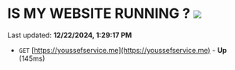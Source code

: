 # IS MY WEBSITE RUNNING ? [![](https://img.shields.io/static/v1?label=Sponsor&message=%E2%9D%A4&logo=GitHub&color=%23fe8e86)](https://github.com/sponsors/Youssef-Lehmam)

Last updated: **12/22/2024, 1:29:17 PM**

- `GET` [https://youssefservice.me](https://youssefservice.me) - **Up** (145ms)
